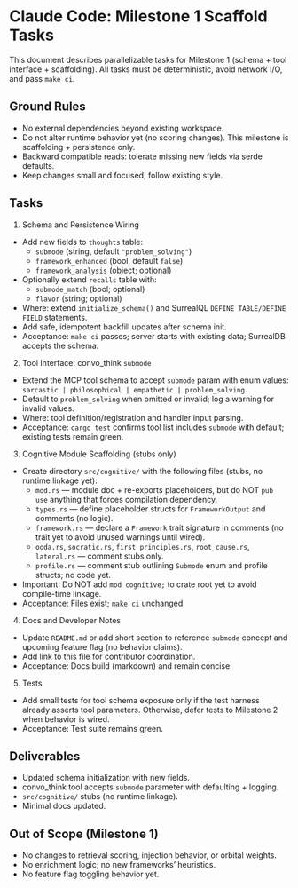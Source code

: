 # Claude Code: Milestone 1 Scaffold Tasks

This document describes parallelizable tasks for Milestone 1 (schema + tool interface + scaffolding). All tasks must be deterministic, avoid network I/O, and pass `make ci`.

## Ground Rules
- No external dependencies beyond existing workspace.
- Do not alter runtime behavior yet (no scoring changes). This milestone is scaffolding + persistence only.
- Backward compatible reads: tolerate missing new fields via serde defaults.
- Keep changes small and focused; follow existing style.

## Tasks

1) Schema and Persistence Wiring
- Add new fields to `thoughts` table:
  - `submode` (string, default `"problem_solving"`)
  - `framework_enhanced` (bool, default `false`)
  - `framework_analysis` (object; optional)
- Optionally extend `recalls` table with:
  - `submode_match` (bool; optional)
  - `flavor` (string; optional)
- Where: extend `initialize_schema()` and SurrealQL `DEFINE TABLE/DEFINE FIELD` statements.
- Add safe, idempotent backfill updates after schema init.
- Acceptance: `make ci` passes; server starts with existing data; SurrealDB accepts the schema.

2) Tool Interface: convo_think `submode`
- Extend the MCP tool schema to accept `submode` param with enum values: `sarcastic | philosophical | empathetic | problem_solving`.
- Default to `problem_solving` when omitted or invalid; log a warning for invalid values.
- Where: tool definition/registration and handler input parsing.
- Acceptance: `cargo test` confirms tool list includes `submode` with default; existing tests remain green.

3) Cognitive Module Scaffolding (stubs only)
- Create directory `src/cognitive/` with the following files (stubs, no runtime linkage yet):
  - `mod.rs` — module doc + re-exports placeholders, but do NOT `pub use` anything that forces compilation dependency.
  - `types.rs` — define placeholder structs for `FrameworkOutput` and comments (no logic).
  - `framework.rs` — declare a `Framework` trait signature in comments (no trait yet to avoid unused warnings until wired).
  - `ooda.rs`, `socratic.rs`, `first_principles.rs`, `root_cause.rs`, `lateral.rs` — comment stubs only.
  - `profile.rs` — comment stub outlining `Submode` enum and profile structs; no code yet.
- Important: Do NOT add `mod cognitive;` to crate root yet to avoid compile-time linkage.
- Acceptance: Files exist; `make ci` unchanged.

4) Docs and Developer Notes
- Update `README.md` or add short section to reference `submode` concept and upcoming feature flag (no behavior claims).
- Add link to this file for contributor coordination.
- Acceptance: Docs build (markdown) and remain concise.

5) Tests
- Add small tests for tool schema exposure only if the test harness already asserts tool parameters. Otherwise, defer tests to Milestone 2 when behavior is wired.
- Acceptance: Test suite remains green.

## Deliverables
- Updated schema initialization with new fields.
- convo_think tool accepts `submode` parameter with defaulting + logging.
- `src/cognitive/` stubs (no runtime linkage).
- Minimal docs updated.

## Out of Scope (Milestone 1)
- No changes to retrieval scoring, injection behavior, or orbital weights.
- No enrichment logic; no new frameworks’ heuristics.
- No feature flag toggling behavior yet.

